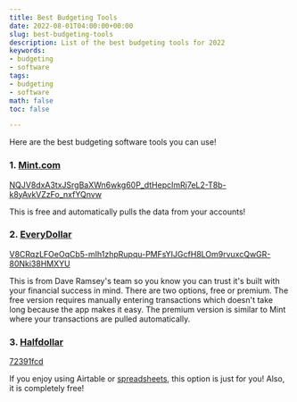 ```yaml
---
title: Best Budgeting Tools
date: 2022-08-01T04:00:00+00:00
slug: best-budgeting-tools
description: List of the best budgeting tools for 2022
keywords:
- budgeting
- software
tags:
- budgeting
- software
math: false
toc: false

---
```

Here are the best budgeting software tools you can use!

### 1. [Mint.com](https://mint.intuit.com/)

[NQJV8dxA3txJSrgBaXWn6wkg60P_dtHepcImRj7eL2-T8b-k8yAvkVZzFo_nxfYQnvw](https://play-lh.googleusercontent.com/NQJV8dxA3txJSrgBaXWn6wkg60P_dtHepcImRj7eL2-T8b-k8yAvkVZzFo_nxfYQnvw "NQJV8dxA3txJSrgBaXWn6wkg60P_dtHepcImRj7eL2-T8b-k8yAvkVZzFo_nxfYQnvw")

This is free and automatically pulls the data from your accounts!

### 2. [EveryDollar](https://www.ramseysolutions.com/ramseyplus/everydollar)

[V8CRqzLFOeOqCb5-mIh1zhpRupqu-PMFsYIJGcfH8LOm9rvuxcQwGR-80Nki38HMXYU](https://play-lh.googleusercontent.com/V8CRqzLFOeOqCb5-mIh1zhpRupqu-PMFsYIJGcfH8LOm9rvuxcQwGR-80Nki38HMXYU "V8CRqzLFOeOqCb5-mIh1zhpRupqu-PMFsYIJGcfH8LOm9rvuxcQwGR-80Nki38HMXYU")

This is from Dave Ramsey's team so you know you can trust it's built with your financial success in mind. There are two options, free or premium. The free version requires manually entering transactions which doesn't take long because the app makes it easy. The premium version is similar to Mint where your transactions are pulled automatically.

### 3. [Halfdollar](https://halfdollar.org/)

[72391fcd](https://dl.airtable.com/.exploreCoverImages/70858322f2125b99b4d4531ee6d4bf61/72391fcd "72391fcd")

If you enjoy using Airtable or [spreadsheets](https://docs.google.com/spreadsheets/d/17wqCL8NLsgysQybjEajpqzm1nXz6jCqm2PlxCJWsvjY/copy), this option is just for you! Also, it is completely free!